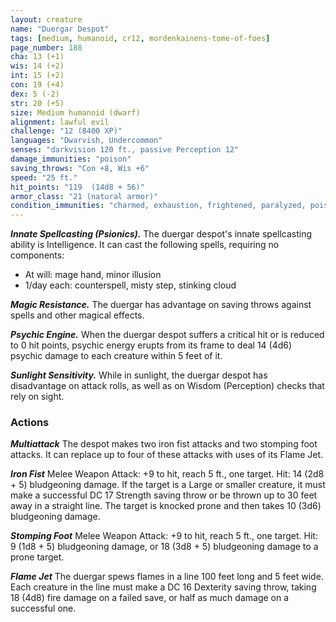 ```yaml
---
layout: creature
name: "Duergar Despot"
tags: [medium, humanoid, cr12, mordenkainens-tome-of-foes]
page_number: 188
cha: 13 (+1)
wis: 14 (+2)
int: 15 (+2)
con: 19 (+4)
dex: 5 (-2)
str: 20 (+5)
size: Medium humanoid (dwarf)
alignment: lawful evil
challenge: "12 (8400 XP)"
languages: "Dwarvish, Undercommon"
senses: "darkvision 120 ft., passive Perception 12"
damage_immunities: "poison"
saving_throws: "Con +8, Wis +6"
speed: "25 ft."
hit_points: "119  (14d8 + 56)"
armor_class: "21 (natural armor)"
condition_immunities: "charmed, exhaustion, frightened, paralyzed, poisoned"
---
```


***Innate Spellcasting (Psionics).*** The duergar despot's innate spellcasting ability is Intelligence. It can cast the following spells, requiring no components:
* At will: mage hand, minor illusion
* 1/day each: counterspell, misty step, stinking cloud

***Magic Resistance.*** The duergar has advantage on saving throws against spells and other magical effects.

***Psychic Engine.*** When the duergar despot suffers a critical hit or is reduced to 0 hit points, psychic energy erupts from its frame to deal 14 (4d6) psychic damage to each creature within 5 feet of it.

***Sunlight Sensitivity.*** While in sunlight, the duergar despot has disadvantage on attack rolls, as well as on Wisdom (Perception) checks that rely on sight.

### Actions

***Multiattack*** The despot makes two iron fist attacks and two stomping foot attacks. It can replace up to four of these attacks with uses of its Flame Jet.

***Iron Fist*** Melee Weapon Attack: +9 to hit, reach 5 ft., one target. Hit: 14 (2d8 + 5) bludgeoning damage. If the target is a Large or smaller creature, it must make a successful DC 17 Strength saving throw or be thrown up to 30 feet away in a straight line. The target is knocked prone and then takes 10 (3d6) bludgeoning damage.

***Stomping Foot*** Melee Weapon Attack: +9 to hit, reach 5 ft., one target. Hit: 9 (1d8 + 5) bludgeoning damage, or 18 (3d8 + 5) bludgeoning damage to a prone target.

***Flame Jet*** The duergar spews flames in a line 100 feet long and 5 feet wide. Each creature in the line must make a DC 16 Dexterity saving throw, taking 18 (4d8) fire damage on a failed save, or half as much damage on a successful one.